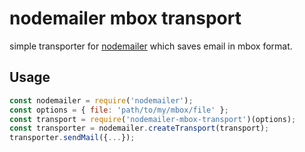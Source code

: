 # nodemailer mbox transport

simple transporter for [nodemailer](https://nodemailer.com/about/) which saves email in mbox format.

## Usage

```javascript
const nodemailer = require('nodemailer');
const options = { file: 'path/to/my/mbox/file' };
const transport = require('nodemailer-mbox-transport')(options);
const transporter = nodemailer.createTransport(transport);
transporter.sendMail({...});
```
